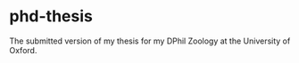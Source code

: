 # phd-thesis
The submitted version of my thesis for my DPhil Zoology at the University of Oxford.
  
  
